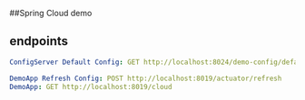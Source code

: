 ##Spring Cloud demo


## endpoints

```yaml
ConfigServer Default Config: GET http://localhost:8024/demo-config/default

DemoApp Refresh Config: POST http://localhost:8019/actuator/refresh
DemoApp: GET http://localhost:8019/cloud
```
